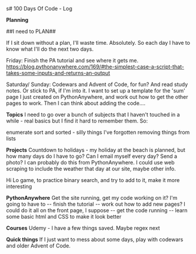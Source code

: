 s# 100 Days Of Code - Log

**Planning**

##I need to PLAN##

If I sit down without a plan, I'll waste time. Absolutely. So each day I have to know what I'll do the next two days.

Friday: Finish the PA tutorial and see where it gets me. https://blog.pythonanywhere.com/169/#the-simplest-case-a-script-that-takes-some-inputs-and-returns-an-output

Saturday/ Sunday: Codewars and Advent of Code, for fun? And read study notes.
Or stick to PA, if I'm into it. I want to set up a template for the 'sum' page I just created on PythonAnywhere, and work out how to get the other pages to work. Then I can think about adding the code....

**Topics**
I need to go over a bunch of subjects that I haven't touched in a while - real basics but I find it hard to remember them. So:

enumerate
sort and sorted - silly things I've forgotten
removing things from lists

**Projects**
Countdown to holidays - my holiday at the beach is planned, but how many days do I have to go? Can I email myself every day? Send a photo? I can probably do this from PythonAnywhere. I could use web scraping to include the weather that day at our site, maybe other info. 

Hi Lo game, to practice binary search, and try to add to it, make it more interesting

**PythonAnywhere**
Get the site running, get my code working on it? I'm going to have to
-- finish the tutorial
-- work out how to add new pages? I could do it all on the front page, I suppose
-- get the code running
-- learn some basic html and CSS to make it look better

**Courses**
Udemy - I have a few things saved. Maybe regex next

**Quick things**
If I just want to mess about some days, play with codewars and older Advent of Code.
